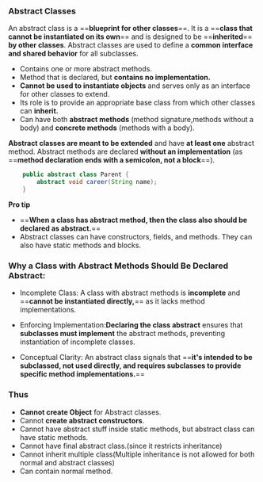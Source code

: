 ### Abstract Classes

An abstract class is a ==**blueprint for other classes**==. It is a ==**class that cannot be instantiated on its own**== and is designed to be ==**inherited**== **by other classes**. Abstract classes are used to define a **common interface and shared behavior** for all subclasses.

* Contains one or more abstract methods. 
* Method that is declared, but **contains no implementation.**
* **Cannot be used to instantiate objects** and serves only as an interface for other classes to extend. 
* Its role is to provide an appropriate base class from which other classes can **inherit.** 
* Can have both **abstract methods** (method signature,methods without a body) and **concrete methods** (methods with a body).

**Abstract classes are meant to be extended** and have **at least one** abstract method. Abstract methods are declared **without an implementation** (as ==**method declaration ends with a semicolon, not a block**==).

```java
    public abstract class Parent {
        abstract void career(String name);
    }
```

**Pro tip**
  * ==**When a class has abstract method, then the class also should be declared as abstract.**==
  * Abstract classes can have constructors, fields, and methods. They can also have static methods and blocks.


### Why a Class with Abstract Methods Should Be Declared Abstract:
* Incomplete Class: A class with abstract methods is **incomplete** and ==**cannot be instantiated directly,**== as it lacks method implementations.

* Enforcing Implementation:**Declaring the class abstract** ensures that **subclasses must implement** the abstract methods, preventing instantiation of incomplete classes.

* Conceptual Clarity: An abstract class signals that ==**it's intended to be subclassed, not used directly, and requires subclasses to provide specific method implementations.**==

### Thus
  * **Cannot create Object** for Abstract classes.
  * Cannot **create abstract constructors**.
  * Cannot have abstract stuff inside static methods, but abstract class can have static methods.
  * Cannot have final abstract class.(since it restricts inheritance)
  * Cannot inherit multiple class(Multiple inheritance is not allowed for both normal and abstract classes)
  * Can contain normal method.